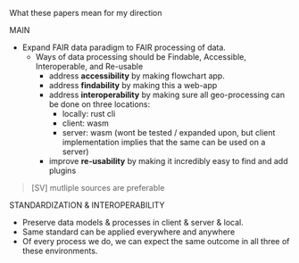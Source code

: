 What these papers mean for my direction

MAIN
- Expand FAIR data paradigm to FAIR processing of data.
  - Ways of data processing should be Findable, Accessible, Interoperable, and Re-usable
    - address **accessibility** by making flowchart app.
    - address **findability** by making this a web-app
    - address **interoperability** by making sure all geo-processing can be done on three locations: 
      - locally: rust cli 
      - client: wasm 
      - server: wasm  (wont be tested / expanded upon, but client implementation implies that the same can be used on a server)
    - improve **re-usability** by making it incredibly easy to find and add plugins

> [SV] mutliple sources are preferable

STANDARDIZATION & INTEROPERABILITY
- Preserve data models & processes in client & server & local.
- Same standard can be applied everywhere and anywhere
- Of every process we do, we can expect the same outcome in all three of these environments. 



